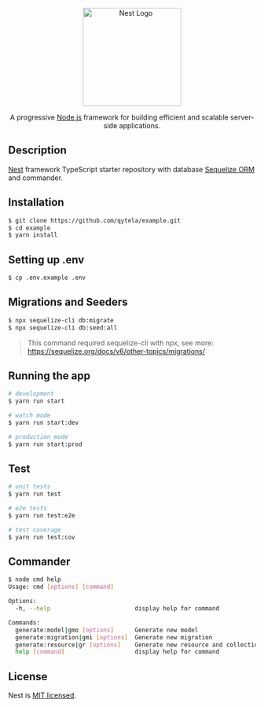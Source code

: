 <p align="center">
  <a href="http://nestjs.com/" target="blank"><img src="https://nestjs.com/img/logo-small.svg" width="200" alt="Nest Logo" /></a>
</p>

[circleci-image]: https://img.shields.io/circleci/build/github/nestjs/nest/master?token=abc123def456
[circleci-url]: https://circleci.com/gh/nestjs/nest

  <p align="center">A progressive <a href="http://nodejs.org" target="_blank">Node.js</a> framework for building efficient and scalable server-side applications.</p>

## Description

[Nest](https://github.com/nestjs/nest) framework TypeScript starter repository with database [Sequelize ORM](https://sequelize.org/) and commander.

## Installation

```bash
$ git clone https://github.com/qytela/example.git
$ cd example
$ yarn install
```

## Setting up .env

```bash
$ cp .env.example .env
```

## Migrations and Seeders

```bash
$ npx sequelize-cli db:migrate
$ npx sequelize-cli db:seed:all
```

> This command required sequelize-cli with npx, see more: https://sequelize.org/docs/v6/other-topics/migrations/

## Running the app

```bash
# development
$ yarn run start

# watch mode
$ yarn run start:dev

# production mode
$ yarn run start:prod
```

## Test

```bash
# unit tests
$ yarn run test

# e2e tests
$ yarn run test:e2e

# test coverage
$ yarn run test:cov
```

## Commander

```bash
$ node cmd help
Usage: cmd [options] [command]

Options:
  -h, --help                        display help for command

Commands:
  generate:model|gmo [options]      Generate new model
  generate:migration|gmi [options]  Generate new migration
  generate:resource|gr [options]    Generate new resource and collection
  help [command]                    display help for command
```

## License

Nest is [MIT licensed](LICENSE).
